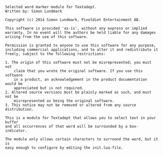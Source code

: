 	Selected word marker module for Textadept.
	Written by: Simon Lundmark

	Copyright (c) 2014 Simon Lundmark, Pixeldiet Entertainment AB.

	This software is provided 'as-is', without any express or implied
	warranty. In no event will the authors be held liable for any damages
	arising from the use of this software.

	Permission is granted to anyone to use this software for any purpose,
	including commercial applications, and to alter it and redistribute it
	freely, subject to the following restrictions:

	1. The origin of this software must not be misrepresented; you must not
		claim that you wrote the original software. If you use this software
		in a product, an acknowledgement in the product documentation would be
		appreciated but is not required.
	2. Altered source versions must be plainly marked as such, and must not be
		misrepresented as being the original software.
	3. This notice may not be removed or altered from any source distribution. 
	
	This is a module for Textadept that allows you to select text in your buffer
	and all occurrences of that word will be surrounded by a box-indicator.
	
	The module only allows certain characters to surround the word, but it is
	easy enough to configure by editing the init.lua-file.